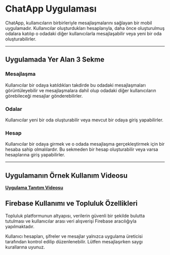 # ChatApp Uygulaması

ChatApp, kullanıcıların birbirleriyle mesajlaşmalarını sağlayan bir mobil uygulamadır. Kullanıcılar oluşturdukları hesaplarıyla, daha önce oluşturulmuş odalara katılıp o odadaki diğer kullanıcılarla mesajlaşabilir veya yeni bir oda oluşturabilirler.

---

## Uygulamada Yer Alan 3 Sekme

### Mesajlaşma
Kullanıcılar bir odaya katıldıkları takdirde bu odadaki mesajlaşmaları görüntüleyebilir ve mesajlaşmalara dahil olup odadaki diğer kullanıcıların görebileceği mesajlar gönderebilirler.

### Odalar
Kullanıcılar yeni bir oda oluşturabilir veya mevcut bir odaya giriş yapabilirler.

### Hesap
Kullanıcılar bir odaya girmek ve o odada mesajlaşma gerçekleştirmek için bir hesaba sahip olmalılardır. Bu sekmeden bir hesap oluşturabilir veya varsa hesaplarına giriş yapabilirler.

---

## Uygulamanın Örnek Kullanım Videosu

 **[Uygulama Tanıtım Videosu](https://drive.google.com/file/d/1qFs5XgF5gYd9a0GidnTSj4nuvBvpoj-A/view?usp=sharing)**

## Firebase Kullanımı ve Topluluk Özellikleri

Topluluk platformunun altyapısı, verilerin güvenli bir şekilde bulutta tutulması ve kullanıcılar arası veri alışverişi Firebase aracılığıyla yapılmaktadır.

Kullanıcı hesapları, şifreler ve mesajlar yalnızca uygulama üreticisi tarafından kontrol edilip düzenlenebilir. Lütfen mesajlaşırken saygı kurallarına uyunuz.
